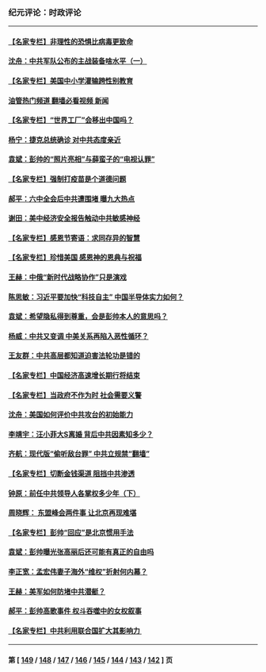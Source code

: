 ### 纪元评论：时政评论
---
#### [【名家专栏】非理性的恐惧比病毒更致命](../../pages/nsc1025/n13402468.md?11280330) 
#### [沈舟：中共军队公布的主战装备啥水平（一）](../../pages/nsc1025/n13401722.md?11280330) 
#### [【名家专栏】美国中小学灌输跨性别教育](../../pages/nsc1025/n13400495.md?11280330) 
#### [油管热门频道 翻墙必看视频 新闻](ok?11280330)
#### [【名家专栏】“世界工厂”会移出中国吗？](../../pages/nsc1025/n13400514.md?11280330) 
#### [杨宁：捷克总统确诊 对中共态度亲近](../../pages/nsc1025/n13399805.md?11280330) 
#### [袁斌：彭帅的“照片亮相”与薛蛮子的“电视认罪”](../../pages/nsc1025/n13399771.md?11280330) 
#### [【名家专栏】强制打疫苗是个道德问题](../../pages/nsc1025/n13398947.md?11280330) 
#### [郝平：六中全会后中共遭围堵 曝九大热点](../../pages/nsc1025/n13398733.md?11280330) 
#### [谢田：美中经济安全报告触动中共敏感神经](../../pages/nsc1025/n13398537.md?11280330) 
#### [【名家专栏】感恩节寄语：求同存异的智慧](../../pages/nsc1025/n13398035.md?11280330) 
#### [【名家专栏】珍惜美国 感恩神的恩典与祝福](../../pages/nsc1025/n13398013.md?11280330) 
#### [王赫：中俄“新时代战略协作”只是演戏](../../pages/nsc1025/n13397654.md?11280330) 
#### [陈思敏：习近平要加快“科技自主” 中国半导体实力如何？](../../pages/nsc1025/n13397621.md?11280330) 
#### [袁斌：希望隐私得到尊重，会是彭帅本人的意思吗？](../../pages/nsc1025/n13397513.md?11280330) 
#### [杨威：中共又变调 中美关系再陷入恶性循环？](../../pages/nsc1025/n13396881.md?11280330) 
#### [王友群：中共高层都知道迫害法轮功是错的](../../pages/nsc1025/n13396509.md?11280330) 
#### [【名家专栏】中国经济高速增长期行将结束](../../pages/nsc1025/n13395900.md?11280330) 
#### [【名家专栏】当政府不作为时 社会需要义警](../../pages/nsc1025/n13395901.md?11280330) 
#### [沈舟：美国如何评价中共攻台的初始能力](../../pages/nsc1025/n13394655.md?11280330) 
#### [李靖宇：汪小菲大S离婚 背后中共因素知多少？](../../pages/nsc1025/n13395273.md?11280330) 
#### [齐航：现代版“偷听敌台罪” 中共立规禁“翻墙”](../../pages/nsc1025/n13393892.md?11280330) 
#### [【名家专栏】切断金钱渠道 阻挡中共渗透](../../pages/nsc1025/n13392322.md?11280330) 
#### [钟原：前任中共领导人各掌权多少年（下）](../../pages/nsc1025/n13391984.md?11280330) 
#### [周晓辉： 东盟峰会两件事 让北京再现难堪](../../pages/nsc1025/n13393864.md?11280330) 
#### [【名家专栏】彭帅“回应”是北京惯用手法](../../pages/nsc1025/n13393412.md?11280330) 
#### [袁斌：彭帅曝光张高丽后还可能有真正的自由吗](../../pages/nsc1025/n13392984.md?11280330) 
#### [李正宽：孟宏伟妻子海外“维权”折射何内幕？](../../pages/nsc1025/n13392923.md?11280330) 
#### [王赫：美军如何防堵中共潜艇？](../../pages/nsc1025/n13392564.md?11280330) 
#### [郝平：彭帅高歌事件 权斗吞噬中的女权叙事](../../pages/nsc1025/n13392150.md?11280330) 
#### [【名家专栏】中共利用联合国扩大其影响力 ](../../pages/nsc1025/n13389250.md?11280330) 

---
#### 第 [ [149](./149.md?11280330) / [148](./148.md?11280330) / [147](./147.md?11280330) / [146](./146.md?11280330) / [145](./145.md?11280330) / [144](./144.md?11280330) / [143](./143.md?11280330) / [142](./142.md?11280330) ] 页
